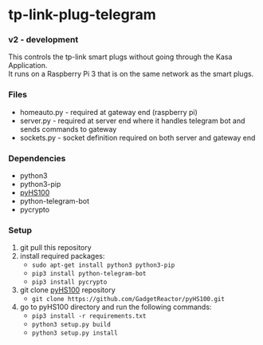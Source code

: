 # tp-link-plug-telegram  
### v2 - development

This controls the tp-link smart plugs without going through the Kasa Application.  
It runs on a Raspberry Pi 3 that is on the same network as the smart plugs.  

### Files  
- homeauto.py - required at gateway end (raspberry pi)
- server.py  - required at server end where it handles telegram bot and sends commands to gateway
- sockets.py - socket definition required on both server and gateway end

### Dependencies  
- python3  
- python3-pip  
- [pyHS100](https://github.com/GadgetReactor/pyHS100)  
- python-telegram-bot  
- pycrypto

### Setup  
1. git pull this repository  
2. install required packages:  
    - `sudo apt-get install python3 python3-pip`
    - `pip3 install python-telegram-bot`
    - `pip3 install pycrypto`
3. git clone [pyHS100](https://github.com/GadgetReactor/pyHS100) repository
    - `git clone https://github.com/GadgetReactor/pyHS100.git`
4. go to pyHS100 directory and run the following commands:
    - `pip3 install -r requirements.txt`
    - `python3 setup.py build`
    - `python3 setup.py install`
